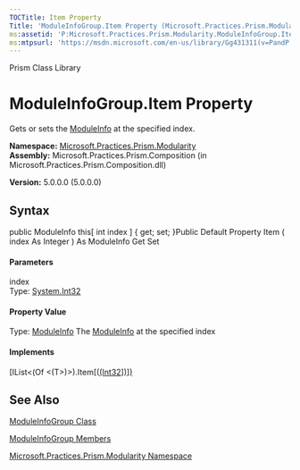 ```yaml
---
TOCTitle: Item Property
Title: 'ModuleInfoGroup.Item Property (Microsoft.Practices.Prism.Modularity)'
ms:assetid: 'P:Microsoft.Practices.Prism.Modularity.ModuleInfoGroup.Item(System.Int32)'
ms:mtpsurl: 'https://msdn.microsoft.com/en-us/library/Gg431311(v=PandP.50)'
---
```


Prism Class Library

ModuleInfoGroup.Item Property
=================================

Gets or sets the [ModuleInfo](https://msdn.microsoft.com/t:microsoft.practices.prism.modularity.moduleinfo) at the specified index.

**Namespace:** [Microsoft.Practices.Prism.Modularity](https://msdn.microsoft.com/n:microsoft.practices.prism.modularity)
**Assembly:** Microsoft.Practices.Prism.Composition (in Microsoft.Practices.Prism.Composition.dll)

**Version:** 5.0.0.0 (5.0.0.0)

## Syntax


<span id="syntaxToggle"></span>public ModuleInfo this[ int index \] { get; set; }Public Default Property Item ( index As Integer ) As ModuleInfo Get Set
#### Parameters

index  
Type: [System.Int32](http://msdn2.microsoft.com/en-us/library/td2s409d)

#### Property Value

Type: [ModuleInfo](https://msdn.microsoft.com/t:microsoft.practices.prism.modularity.moduleinfo)
The [ModuleInfo](https://msdn.microsoft.com/t:microsoft.practices.prism.modularity.moduleinfo) at the specified index
#### Implements

[IList&lt;(Of &lt;(T&gt;)&gt;).Item[([(Int32\])\])](http://msdn2.microsoft.com/en-us/library/ewthkb10)

See Also
--------


[ModuleInfoGroup Class](https://msdn.microsoft.com/t:microsoft.practices.prism.modularity.moduleinfogroup)

[ModuleInfoGroup Members](https://msdn.microsoft.com/allmembers.t:microsoft.practices.prism.modularity.moduleinfogroup)

[Microsoft.Practices.Prism.Modularity Namespace](https://msdn.microsoft.com/n:microsoft.practices.prism.modularity)
